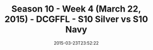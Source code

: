 ---
title: Season 10 - Week 4 (March 22, 2015) - DCGFFL - S10 Silver vs S10 Navy
teams-score:
- team: _teams/s10-silver.md
  score: 27
- team: _teams/s10-navy.md
  score: 22
mvp: Nolan L. (Silver), Tyler E. (Navy)
game-ball: N/A
sportsperson: ''
season: 10
week: 0
date: '2015-03-23T23:52:22'
pageid: season-10-week-four-4441-vs-4433
---